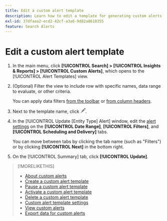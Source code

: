 ```yaml
---
title: Edit a custom alert template
description: Learn how to edit a template for generating custom alerts.
exl-id: 37dfaaa2-ecd2-42cf-a3a6-9d82a8610355
feature: Search Alerts
---
```

# Edit a custom alert template

1.  In the main menu, click **[!UICONTROL Search] > [!UICONTROL Insights & Reports] > [!UICONTROL Custom Alerts]**, which opens to the [!UICONTROL Alert Templates] view.

1.  (Optional) Filter the view to include row with specific names, data range to evaluate, or other criteria.

    You can apply data filters [from the toolbar](/help/search-social-commerce/common-tasks/data-views/ad-hoc-settings/column-filter-apply-from-toolbar.md) or [from column headers](/help/search-social-commerce/common-tasks/data-views/ad-hoc-settings/column-filter-apply-from-column-heading.md).

1.  Next to the template name, click ![Edit](/help/search-social-commerce/assets/edit.png "Edit").

1.  In the [!UICONTROL Update \[Entity Type\] Alert] window, edit the [alert settings](alert-template-settings.md) on the **[!UICONTROL Date Range]**, **[!UICONTROL Filters]**, and **[!UICONTROL Scheduling and Delivery]** tabs.

    You can move between tabs by clicking the tab name (such as "Filters") or by clicking **[!UICONTROL Next]** in the bottom right.

1.  On the [!UICONTROL Summary] tab, click **[!UICONTROL Update]**.

>[!MORELIKETHIS]
>
>* [About custom alerts](alert-about.md)
>* [Create a custom alert template](alert-template-create.md)
>* [Pause a custom alert template](alert-template-pause.md)
>* [Activate a custom alert template](alert-template-activate.md)
>* [Delete a custom alert template](alert-template-delete.md)
>* [Custom alert template settings](alert-template-settings.md)
>* [View custom alerts](alert-view.md)
>* [Export data for custom alerts](alert-export-data.md)
